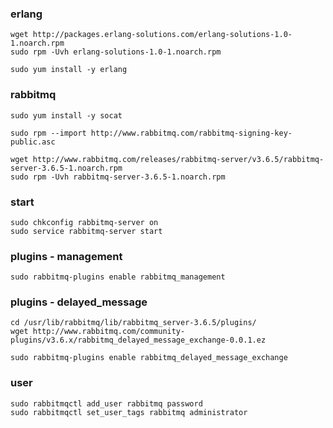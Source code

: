 ### erlang
```
wget http://packages.erlang-solutions.com/erlang-solutions-1.0-1.noarch.rpm
sudo rpm -Uvh erlang-solutions-1.0-1.noarch.rpm

sudo yum install -y erlang
```

### rabbitmq
```
sudo yum install -y socat

sudo rpm --import http://www.rabbitmq.com/rabbitmq-signing-key-public.asc

wget http://www.rabbitmq.com/releases/rabbitmq-server/v3.6.5/rabbitmq-server-3.6.5-1.noarch.rpm
sudo rpm -Uvh rabbitmq-server-3.6.5-1.noarch.rpm
```

### start
```
sudo chkconfig rabbitmq-server on
sudo service rabbitmq-server start
```

### plugins - management
```
sudo rabbitmq-plugins enable rabbitmq_management
```

### plugins - delayed_message
```
cd /usr/lib/rabbitmq/lib/rabbitmq_server-3.6.5/plugins/
wget http://www.rabbitmq.com/community-plugins/v3.6.x/rabbitmq_delayed_message_exchange-0.0.1.ez

sudo rabbitmq-plugins enable rabbitmq_delayed_message_exchange
```

### user
```
sudo rabbitmqctl add_user rabbitmq password
sudo rabbitmqctl set_user_tags rabbitmq administrator
```
